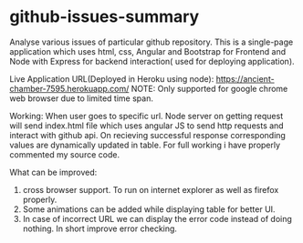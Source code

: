 # github-issues-summary
Analyse various issues of particular github repository. This is a single-page application which uses html, css, Angular and Bootstrap for Frontend and Node with Express for backend interaction( used for deploying application). 

Live Application URL(Deployed in Heroku using node): https://ancient-chamber-7595.herokuapp.com/
NOTE: Only supported for google chrome web browser due to limited time span.

Working:
When user goes to specific url. Node server on getting request will send index.html file which uses angular JS to send http requests and interact with github api. On recieving successful response corresponding values are dynamically updated in table. For full working i have properly commented my source code.

What can be improved:
1) cross browser support. To run on internet explorer as well as firefox properly.
2) Some animations can be added while displaying table for better UI.
3) In case of incorrect URL we can display the error code instead of doing nothing. In short improve error checking.